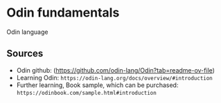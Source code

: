 # Odin fundamentals
 Odin language

## **Sources**
- Odin github: (https://github.com/odin-lang/Odin?tab=readme-ov-file)
- Learning Odin: `https://odin-lang.org/docs/overview/#introduction`
- Further learning, Book sample, which can be purchased: `https://odinbook.com/sample.html#introduction`
